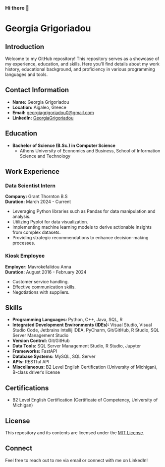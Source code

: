 ### Hi there 👋

# Georgia Grigoriadou 

## Introduction
Welcome to my GitHub repository! This repository serves as a showcase of my experience, education, and skills. Here you'll find details about my work history, educational background, and proficiency in various programming languages and tools.

## Contact Information
- **Name:** Georgia Grigoriadou
- **Location:** Aigaleo, Greece
- **Email:** georgiagrigoriadou0@gmail.com
- **LinkedIn:** [GeorgiaGrigoriadou](https://www.linkedin.com/in/georgia-grigoriadou/)

## Education
- **Bachelor of Science (B.Sc.) in Computer Science**
  - Athens University of Economics and Business, School of Information Science and Technology

## Work Experience
### Data Scientist Intern
**Company:** Grant Thornton B.S  
**Duration:** March 2024 - Current

- Leveraging Python libraries such as Pandas for data manipulation and analysis.
- Utilizing Pyplot for data visualization.
- Implementing machine learning models to derive actionable insights from complex datasets.
- Providing strategic recommendations to enhance decision-making processes.

### Kiosk Employee
**Employer:** Mavrokefalidou Anna  
**Duration:** August 2016 - February 2024

- Customer service handling.
- Effective communication skills.
- Negotiations with suppliers.

## Skills
- **Programming Languages:** Python, C++, Java, SQL, R
- **Integrated Development Environments (IDEs):** Visual Studio, Visual Studio Code, Jetbrains Intellij IDEA, PyCharm, Git/GitHub, R Studio, SQL Server Management Studio
- **Version Control:** Git/GitHub
- **Data Tools:** SQL Server Management Studio, R Studio, Jupyter
- **Frameworks:** FastAPI
- **Database Systems:** MySQL, SQL Server
- **APIs:** RESTful API
- **Miscellaneous:** B2 Level English Certification (University of Michigan), B-class driver’s license

## Certifications
- B2 Level English Certification (Certificate of Competency, University of Michigan)

## License
This repository and its contents are licensed under the [MIT License](LICENSE).

## Connect
Feel free to reach out to me via email or connect with me on LinkedIn!


<!--
**GeorgiaGrigoriadou/GeorgiaGrigoriadou** is a ✨ _special_ ✨ repository because its `README.md` (this file) appears on your GitHub profile.

Here are some ideas to get you started:

- 🔭 I’m currently working on ...
- 🌱 I’m currently learning ...
- 👯 I’m looking to collaborate on ...
- 🤔 I’m looking for help with ...
- 💬 Ask me about ...
- 📫 How to reach me: ...
- 😄 Pronouns: ...
- ⚡ Fun fact: ...
-->

